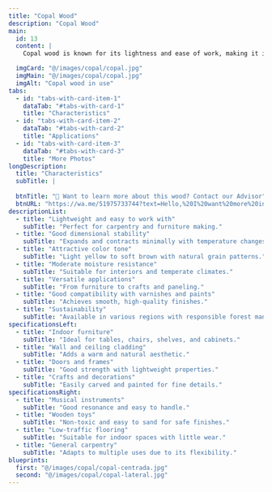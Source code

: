 ```yaml
---
title: "Copal Wood"
description: "Copal Wood"
main:
  id: 13
  content: |
    Copal wood is known for its lightness and ease of work, making it ideal for a wide variety of applications in carpentry and construction. Its color ranges from light yellow to soft brown, providing an attractive aesthetic for interior finishes and furniture. Additionally, its moderate resistance to moisture and pests makes it a reliable option in temperate climates.

  imgCard: "@/images/copal/copal.jpg"
  imgMain: "@/images/copal/copal.jpg"
  imgAlt: "Copal wood in use"
tabs:
  - id: "tabs-with-card-item-1"
    dataTab: "#tabs-with-card-1"
    title: "Characteristics"
  - id: "tabs-with-card-item-2"
    dataTab: "#tabs-with-card-2"
    title: "Applications"
  - id: "tabs-with-card-item-3"
    dataTab: "#tabs-with-card-3"
    title: "More Photos"
longDescription:
  title: "Characteristics"
  subTitle: |
    
  btnTitle: "📲 Want to learn more about this wood? Contact our Advisor"
  btnURL: "https://wa.me/51975733744?text=Hello,%20I%20want%20more%20information%20about%20Copal%20wood."
descriptionList:
  - title: "Lightweight and easy to work with"
    subTitle: "Perfect for carpentry and furniture making."
  - title: "Good dimensional stability"
    subTitle: "Expands and contracts minimally with temperature changes."
  - title: "Attractive color tone"
    subTitle: "Light yellow to soft brown with natural grain patterns."
  - title: "Moderate moisture resistance"
    subTitle: "Suitable for interiors and temperate climates."
  - title: "Versatile applications"
    subTitle: "From furniture to crafts and paneling."
  - title: "Good compatibility with varnishes and paints"
    subTitle: "Achieves smooth, high-quality finishes."
  - title: "Sustainability"
    subTitle: "Available in various regions with responsible forest management."
specificationsLeft:
  - title: "Indoor furniture"
    subTitle: "Ideal for tables, chairs, shelves, and cabinets."
  - title: "Wall and ceiling cladding"
    subTitle: "Adds a warm and natural aesthetic."
  - title: "Doors and frames"
    subTitle: "Good strength with lightweight properties."
  - title: "Crafts and decorations"
    subTitle: "Easily carved and painted for fine details."
specificationsRight:
  - title: "Musical instruments"
    subTitle: "Good resonance and easy to handle."
  - title: "Wooden toys"
    subTitle: "Non-toxic and easy to sand for safe finishes."
  - title: "Low-traffic flooring"
    subTitle: "Suitable for indoor spaces with little wear."
  - title: "General carpentry"
    subTitle: "Adapts to multiple uses due to its flexibility."
blueprints:
  first: "@/images/copal/copal-centrada.jpg"
  second: "@/images/copal/copal-lateral.jpg"
---
```

